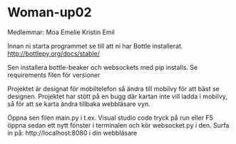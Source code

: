 # Woman-up02

Medlemmar:
Moa 
Emelie 
Kristin 
Emil

Innan ni starta programmet se till att ni har Bottle installerat.
http://bottlepy.org/docs/stable/

Sen installera bottle-beaker och websockets med pip installs.
Se requirements filen för versioner

Projektet är designat för mobiltelefon så ändra till mobilvy för att bäst se designen.
Projektet har stött på en bugg där kartan inte vill ladda i mobilvy, så för att se karta ändra tillbaka webbläsare vyn.

Öppna sen filen main.py i t.ex. Visual studio code tryck på run eller F5 öppna sedan ett nytt fönster i terminalen och kör websocket.py i den. Surfa in på:
http://localhost:8080 i din webbläsare
